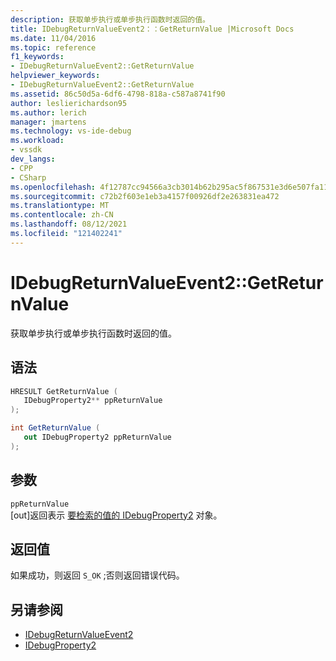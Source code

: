 ```yaml
---
description: 获取单步执行或单步执行函数时返回的值。
title: IDebugReturnValueEvent2：：GetReturnValue |Microsoft Docs
ms.date: 11/04/2016
ms.topic: reference
f1_keywords:
- IDebugReturnValueEvent2::GetReturnValue
helpviewer_keywords:
- IDebugReturnValueEvent2::GetReturnValue
ms.assetid: 86c50d5a-6df6-4798-818a-c587a8741f90
author: leslierichardson95
ms.author: lerich
manager: jmartens
ms.technology: vs-ide-debug
ms.workload:
- vssdk
dev_langs:
- CPP
- CSharp
ms.openlocfilehash: 4f12787cc94566a3cb3014b62b295ac5f867531e3d6e507fa1115b4003ae4a97
ms.sourcegitcommit: c72b2f603e1eb3a4157f00926df2e263831ea472
ms.translationtype: MT
ms.contentlocale: zh-CN
ms.lasthandoff: 08/12/2021
ms.locfileid: "121402241"
---
```

# <a name="idebugreturnvalueevent2getreturnvalue"></a>IDebugReturnValueEvent2::GetReturnValue
获取单步执行或单步执行函数时返回的值。

## <a name="syntax"></a>语法

```cpp
HRESULT GetReturnValue ( 
   IDebugProperty2** ppReturnValue
);
```

```csharp
int GetReturnValue ( 
   out IDebugProperty2 ppReturnValue
);
```

## <a name="parameters"></a>参数
`ppReturnValue`\
[out]返回表示 [要检索的值的 IDebugProperty2](../../../extensibility/debugger/reference/idebugproperty2.md) 对象。

## <a name="return-value"></a>返回值
 如果成功，则返回 `S_OK` ;否则返回错误代码。

## <a name="see-also"></a>另请参阅
- [IDebugReturnValueEvent2](../../../extensibility/debugger/reference/idebugreturnvalueevent2.md)
- [IDebugProperty2](../../../extensibility/debugger/reference/idebugproperty2.md)
